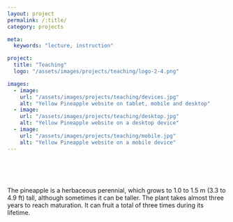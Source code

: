 ```yaml
---
layout: project
permalink: /:title/
category: projects

meta:
  keywords: "lecture, instruction"

project:
  title: "Teaching"
  logo: "/assets/images/projects/teaching/logo-2-4.png"

images:
  - image:
    url: "/assets/images/projects/teaching/devices.jpg"
    alt: "Yellow Pineapple website on tablet, mobile and desktop"
  - image:
    url: "/assets/images/projects/teaching/desktop.jpg"
    alt: "Yellow Pineapple website on a desktop device"
  - image:
    url: "/assets/images/projects/teaching/mobile.jpg"
    alt: "Yellow Pineapple website on a mobile device"
---
```

<p style="padding-top:50px">

<p>The pineapple is a herbaceous perennial, which grows to 1.0 to 1.5 m (3.3 to 4.9 ft) tall, although sometimes it can be taller. The plant takes almost three years to reach maturation. It can fruit a total of three times during its lifetime.</p>
